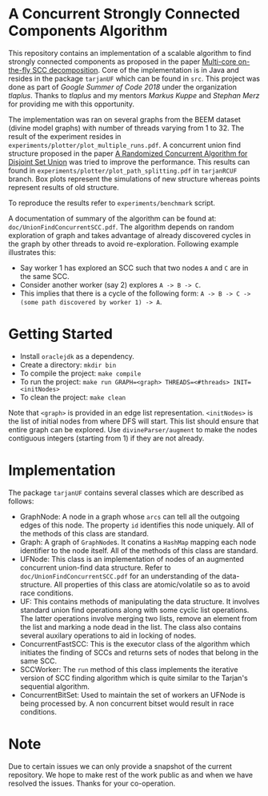 A Concurrent Strongly Connected Components Algorithm
====================================================

This repository contains an implementation of a scalable algorithm to find strongly connected components as proposed in the paper [Multi-core on-the-fly SCC decomposition](https://dl.acm.org/citation.cfm?id=2851161). Core of the implementation is in Java and resides in the package `tarjanUF` which can be found in `src`. This project was done as part of *Google Summer of Code 2018* under the organization *tlaplus*. Thanks to *tlaplus* and my mentors *Markus Kuppe* and *Stephan Merz* for providing me with this opportunity.

The implementation was ran on several graphs from the BEEM dataset (divine model graphs) with number of threads varying from 1 to 32. The result of the experiment resides in `experiments/plotter/plot_multiple_runs.pdf`. A concurrent union find structure proposed in the paper [A Randomized Concurrent Algorithm for Disjoint Set Union](https://dl.acm.org/citation.cfm?id=2933108) was tried to improve the performance. This results can found in
`experiments/plotter/plot_path_splitting.pdf` in `tarjanRCUF` branch. Box plots represent the simulations of new structure whereas points represent results of old structure.

To reproduce the results refer to `experiments/benchmark` script.

A documentation of summary of the algorithm can be found at: `doc/UnionFindConcurrentSCC.pdf`. The algorithm depends on random exploration of graph and takes advantage of already discovered cycles in the graph by other threads to avoid re-exploration. Following example illustrates this:

- Say worker 1 has explored an SCC such that two nodes `A` and `C` are in the same SCC.
- Consider another worker (say 2) explores `A -> B -> C`.
- This implies that there is a cycle of the following form: `A -> B -> C -> (some path discovered by worker 1) -> A`.


Getting Started
===============

- Install `oraclejdk` as a dependency.
- Create a directory: `mkdir bin`
- To compile the project: `make compile`
- To run the project: `make run GRAPH=<graph> THREADS=<#threads> INIT=<initNodes>`
- To clean the project: `make clean`

Note that `<graph>` is provided in an edge list representation. `<initNodes>` is the list of initial nodes from where DFS will start. This list should ensure that entire graph can be explored. Use `divineParser/augment` to make the nodes contiguous integers (starting from 1) if they are not already.

Implementation
==============

The package `tarjanUF` contains several classes which are described as follows:

- GraphNode: A node in a graph whose `arcs` can tell all the outgoing edges of this node. The property `id` identifies this node uniquely. All of the methods of this class are standard.
- Graph: A graph of `GraphNode`s. It conatins a `HashMap` mapping each node identifier to the node itself. All of the methods of this class are standard.
- UFNode: This class is an implementation of nodes of an augmented concurrent union-find data structure. Refer to `doc/UnionFindConcurrentSCC.pdf` for an understanding of the data-structure. All properties of this class are atomic/volatile so as to avoid race conditions.
- UF: This contains methods of manipulating the data structure. It involves standard union find operations along with some cyclic list operations. The latter operations involve merging two lists, remove an element from the list and marking a node dead in the list. The class also contains several auxilary operations to aid in locking of nodes.
- ConcurrentFastSCC: This is the executor class of the algorithm which initiates the finding of SCCs and returns sets of nodes that belong in the same SCC.
- SCCWorker: The `run` method of this class implements the iterative version of SCC finding algorithm which is quite similar to the Tarjan's sequential algorithm.
- ConcurrentBitSet: Used to maintain the set of workers an UFNode is being processed by. A non concurrent bitset would result in race conditions.

Note
====

Due to certain issues we can only provide a snapshot of the current repository. We hope to make rest of the work public as and when we have resolved the issues. Thanks for your co-operation.
